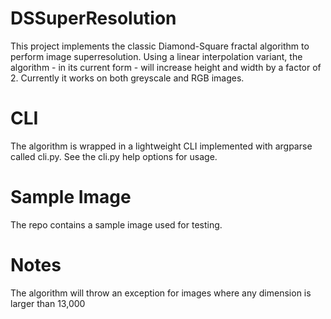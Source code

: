 # DSSuperResolution
This project implements the classic Diamond-Square fractal algorithm to perform image superresolution.
Using a linear interpolation variant, the algorithm - in its current form - will increase height and width by a factor of 2.
Currently it works on both greyscale and RGB images.

# CLI
The algorithm is wrapped in a lightweight CLI implemented with argparse called cli.py.
See the cli.py help options for usage.

# Sample Image
The repo contains a sample image used for testing.

# Notes
The algorithm will throw an exception for images where any dimension is larger than 13,000
